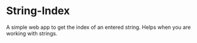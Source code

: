 # String-Index
A simple web app to get the index of an entered string. Helps when you are working with strings. 
